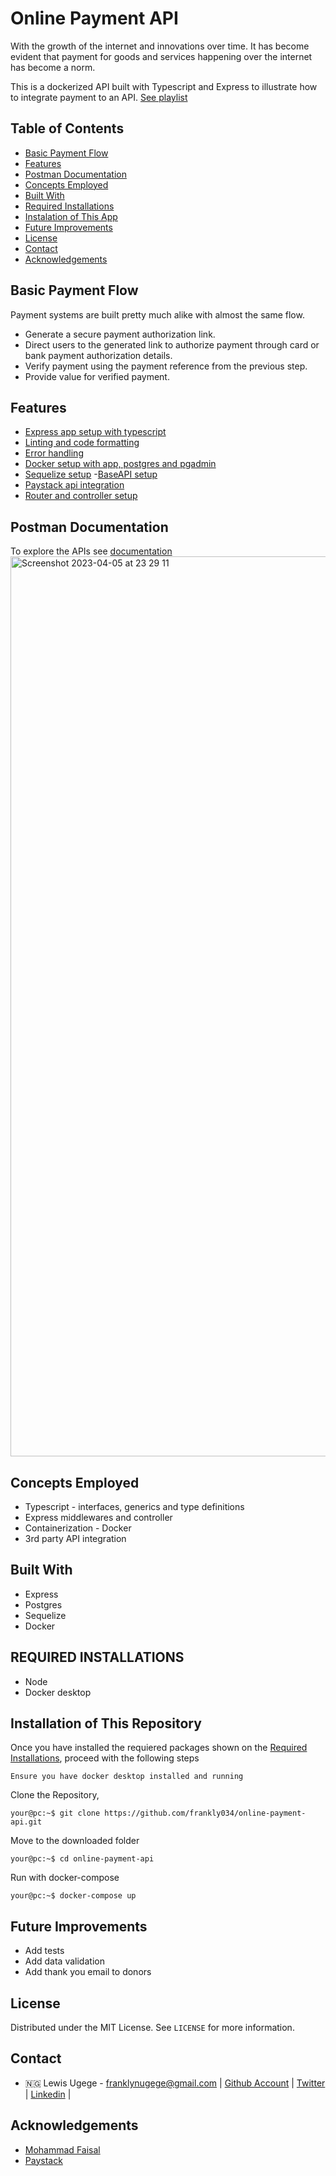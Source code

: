 # Online Payment API

With the growth of the internet and innovations over time. It has become evident that payment for goods and services happening over the internet has become a norm.

This is a dockerized API built with Typescript and Express to illustrate how to integrate payment to an API. [See playlist](https://www.youtube.com/playlist?list=PLseH49SWn6vbVS_QQLkWdRrZFeLauLpzH)

## Table of Contents

- [Basic Payment Flow](#basic-payment-flow)
- [Features](#features)
- [Postman Documentation](#postman-documentation)
- [Concepts Employed](#concepts-employed)
- [Built With](#built-with)
- [Required Installations](#required-installations)
- [Instalation of This App](#instalation)
- [Future Improvements](#future-improvements)
- [License](#license)
- [Contact](#contact)
- [Acknowledgements](#acknowledgements)

<!-- basic payment flow -->

## Basic Payment Flow

Payment systems are built pretty much alike with almost the same flow.

- Generate a secure payment authorization link.
- Direct users to the generated link to authorize payment through card or bank payment authorization details.
- Verify payment using the payment reference from the previous step.
- Provide value for verified payment.

<!-- features -->

## Features

- [Express app setup with typescript](https://youtu.be/n2aiDxWKR7g)
- [Linting and code formatting](https://youtu.be/gv7etqSx-t8)
- [Error handling](https://youtu.be/ShhwWG0S-D8)
- [Docker setup with app, postgres and pgadmin](https://youtu.be/lqZpNkNzuOc)
- [Sequelize setup](https://youtu.be/MGu7mKI-2_4) -[BaseAPI setup](https://youtu.be/5zxFtrRgkZs)
- [Paystack api integration](https://youtu.be/yvSERDjXmw0)
- [Router and controller setup](https://youtu.be/rzdv_hEJ0WQ)

<!-- postman documentation -->

## Postman Documentation

To explore the APIs see [documentation](https://documenter.getpostman.com/view/17383417/2s93RXtqr5)
<img width="1440" alt="Screenshot 2023-04-05 at 23 29 11" src="https://user-images.githubusercontent.com/31358867/230225854-6b22ab4c-f983-4454-9972-cc967573c50f.png">


<!-- concepts employed -->

## Concepts Employed

- Typescript - interfaces, generics and type definitions
- Express middlewares and controller
- Containerization - Docker
- 3rd party API integration

<!-- BUILT WITH -->

## Built With

- Express
- Postgres
- Sequelize
- Docker

<!-- REQUIRED INSTALLATION -->

## REQUIRED INSTALLATIONS

- Node
- Docker desktop

<!-- INSTALLATION -->

## Installation of This Repository

Once you have installed the requiered packages shown on the [Required Installations](#required-installations), proceed with the following steps

`Ensure you have docker desktop installed and running`

Clone the Repository,

```Shell
your@pc:~$ git clone https://github.com/frankly034/online-payment-api.git
```

Move to the downloaded folder

```Shell
your@pc:~$ cd online-payment-api
```

Run with docker-compose

```Shell
your@pc:~$ docker-compose up
```

<!-- FUTURE IMPROVEMENTS -->

## Future Improvements

- Add tests
- Add data validation
- Add thank you email to donors

## License

Distributed under the MIT License. See `LICENSE` for more information.

<!-- CONTACT -->

## Contact

- 🇳🇬 Lewis Ugege - franklynugege@gmail.com | [Github Account](https://github.com/frankly034) | [Twitter](https://twitter.com/@wizlulu) | [Linkedin](https://linkedin.com/in/lewis-ugege) |

<!-- ACKNOWLEDGEMENTS -->

## Acknowledgements

- <a href="https://github.com/Mohammad-Faisal/professional-express-sequelize-docker-boilerplate">Mohammad Faisal</a>
- <a href="https://paystack.com">Paystack</a>
